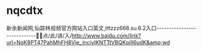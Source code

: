 # nqcdtx
新余新闻网,仙踪林视频官方网站入口英文,tttzzz668.su.6.2入口----------------------------🎸🎸点/此/进/入/http://www.baidu.com/link?url=NoK8PT47PahMhFH8Vie_jnciyIKNTTtVBQKpill6udK&amp;wd
